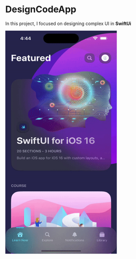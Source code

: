 # DesignCodeApp

In this project, I focused on designing complex UI in <b>SwiftUi</b>

<td align="center"> <img src="00.gif" width="350" height="700" /></td>
